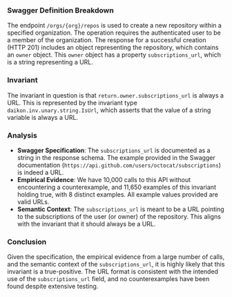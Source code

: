 ### Swagger Definition Breakdown

The endpoint `/orgs/{org}/repos` is used to create a new repository within a specified organization. The operation requires the authenticated user to be a member of the organization. The response for a successful creation (HTTP 201) includes an object representing the repository, which contains an `owner` object. This `owner` object has a property `subscriptions_url`, which is a string representing a URL.

### Invariant

The invariant in question is that `return.owner.subscriptions_url` is always a URL. This is represented by the invariant type `daikon.inv.unary.string.IsUrl`, which asserts that the value of a string variable is always a URL.

### Analysis

- **Swagger Specification**: The `subscriptions_url` is documented as a string in the response schema. The example provided in the Swagger documentation (`https://api.github.com/users/octocat/subscriptions`) is indeed a URL.
- **Empirical Evidence**: We have 10,000 calls to this API without encountering a counterexample, and 11,650 examples of this invariant holding true, with 8 distinct examples. All example values provided are valid URLs.
- **Semantic Context**: The `subscriptions_url` is meant to be a URL pointing to the subscriptions of the user (or owner) of the repository. This aligns with the invariant that it should always be a URL.

### Conclusion
Given the specification, the empirical evidence from a large number of calls, and the semantic context of the `subscriptions_url`, it is highly likely that this invariant is a true-positive. The URL format is consistent with the intended use of the `subscriptions_url` field, and no counterexamples have been found despite extensive testing.
